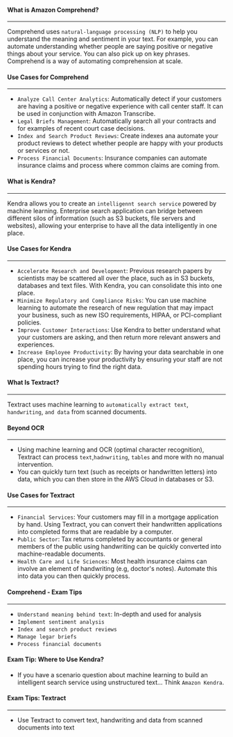 #### What is Amazon Comprehend?

___
Comprehend uses `natural-language processing (NLP)` to help you understand the meaning and sentiment in your text. For
example, you can automate understanding whether people are saying positive or negative things about your service. You
can also pick up on key phrases. Comprehend is a way of automating comprehension at scale.

#### Use Cases for Comprehend

___

* `Analyze Call Center Analytics`: Automatically detect if your customers are having a positive or negative experience
  with call center staff. It can be used in conjunction with Amazon Transcribe.
* `Legal Briefs Management`: Automatically search all your contracts and for examples of recent court case decisions.
* `Index and Search Product Reviews`: Create indexes ana automate your product reviews to detect whether people are
  happy with your products or services or not.
* `Process Financial Documents`: Insurance companies can automate insurance claims and process where common claims are
  coming from.

#### What is Kendra?

___
Kendra allows you to create an `intelligennt search service` powered by machine learning. Enterprise search application
can bridge between different silos of information (such as S3 buckets, file servers and websites), allowing your
enterprise to have all the data intelligently in one place.

#### Use Cases for Kendra

___

* `Accelerate Research and Development`: Previous research papers by scientists may be scattered all over the place,
  such as in S3 buckets, databases and text files. With Kendra, you can consolidate this into one place.
* `Minimize Regulatory and Compliance Risks`: You can use machine learning to automate the research of new regulation
  that may impact your business, such as new ISO requirements, HIPAA, or PCI-compliant policies.
* `Improve Customer Interactions`: Use Kendra to better understand what your customers are asking, and then return more
  relevant answers and experiences.
* `Increase Employee Productivity`: By having your data searchable in one place, you can increase your productivity by
  ensuring your staff are not spending hours trying to find the right data.

#### What Is Textract?

___

Textract uses machine learning to `automatically extract text`, `handwriting`, `and data` from scanned documents.

#### Beyond OCR

___

* Using machine learning and OCR (optimal character recognition), Textract can process `text`,`hadnwriting`, `tables`
  and
  more with no manual intervention.
* You can quickly turn text (such as receipts or handwritten letters) into data, which you can then store in the AWS
  Cloud in databases or S3.

#### Use Cases for Textract

___

* `Financial Services`: Your customers may fill in a mortgage application by hand. Using Textract, you can convert their
  handwritten applications into completed forms that are readable by a computer.
* `Public Sector`: Tax returns completed by accountants or general members of the public using handwriting can be
  quickly converted into machine-readable documents.
* `Health Care and Life Sciences`: Most health insurance claims can involve an element of handwriting (e.g, doctor's
  notes). Automate this into data you can then quickly process.

#### Comprehend - Exam Tips

___

* `Understand meaning behind text`: In-depth and used for analysis
* `Implement sentiment analysis`
* `Index and search product reviews`
* `Manage legar briefs`
* `Process financial documents`

#### Exam Tip: Where to Use Kendra?

* If you have a scenario question about machine learning to build an intelligent search service using unstructured
  text... Think `Amazon Kendra`.

#### Exam Tips: Textract

___

* Use Textract to convert text, handwriting and data from scanned documents into text
